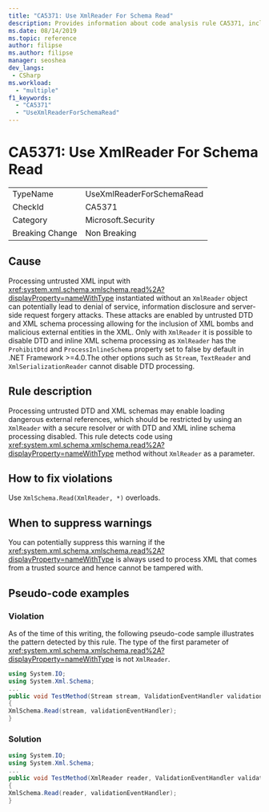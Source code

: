 ```yaml
---
title: "CA5371: Use XmlReader For Schema Read"
description: Provides information about code analysis rule CA5371, including causes, how to fix violations, and when to suppress it.
ms.date: 08/14/2019
ms.topic: reference
author: filipse
ms.author: filipse
manager: seoshea
dev_langs:
 - CSharp
ms.workload:
  - "multiple"
f1_keywords:
  - "CA5371"
  - "UseXmlReaderForSchemaRead"
---
```

# CA5371: Use XmlReader For Schema Read

|||
|-|-|
|TypeName|UseXmlReaderForSchemaRead|
|CheckId|CA5371|
|Category|Microsoft.Security|
|Breaking Change|Non Breaking|

## Cause

Processing untrusted XML input with <xref:system.xml.schema.xmlschema.read%2A?displayProperty=nameWithType> instantiated without an `XmlReader` object can potentially lead to denial of service, information disclosure and server-side request forgery attacks. These attacks are enabled by untrusted DTD and XML schema processing allowing for the inclusion of XML bombs and malicious external entities in the XML. Only with `XmlReader` it is possible to disable DTD and inline XML schema processing as `XmlReader` has the `ProhibitDtd` and `ProcessInlineSchema` property set to false by default in .NET Framework >=4.0.The  other options such as `Stream`, `TextReader` and `XmlSerializationReader` cannot disable DTD processing.

## Rule description

Processing untrusted DTD and XML schemas may enable loading dangerous external references, which should be restricted by using an `XmlReader` with a secure resolver or with DTD and XML inline schema processing disabled. This rule detects code using <xref:system.xml.schema.xmlschema.read%2A?displayProperty=nameWithType> method without `XmlReader` as a parameter.

## How to fix violations

Use `XmlSchema.Read(XmlReader, *)` overloads.

## When to suppress warnings

You can potentially suppress this warning if the <xref:system.xml.schema.xmlschema.read%2A?displayProperty=nameWithType> is always used to process XML that comes from a trusted source and hence cannot be tampered with.

## Pseudo-code examples

### Violation

As of the time of this writing, the following pseudo-code sample illustrates the pattern detected by this rule.
The type of the first parameter of <xref:system.xml.schema.xmlschema.read%2A?displayProperty=nameWithType> is not `XmlReader`.

```csharp
using System.IO;
using System.Xml.Schema;
...
public void TestMethod(Stream stream, ValidationEventHandler validationEventHandler)
{
XmlSchema.Read(stream, validationEventHandler);
}
```

### Solution

```csharp
using System.IO;
using System.Xml.Schema;
...
public void TestMethod(XmlReader reader, ValidationEventHandler validationEventHandler)
{
XmlSchema.Read(reader, validationEventHandler);
} 
```